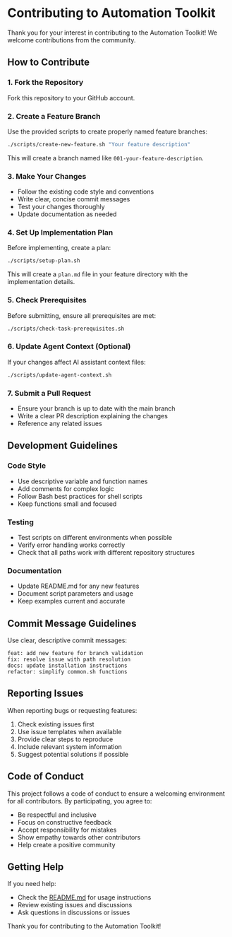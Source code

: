 # Contributing to Automation Toolkit

Thank you for your interest in contributing to the Automation Toolkit! We welcome contributions from the community.

## How to Contribute

### 1. Fork the Repository

Fork this repository to your GitHub account.

### 2. Create a Feature Branch

Use the provided scripts to create properly named feature branches:

```bash
./scripts/create-new-feature.sh "Your feature description"
```

This will create a branch named like `001-your-feature-description`.

### 3. Make Your Changes

- Follow the existing code style and conventions
- Write clear, concise commit messages
- Test your changes thoroughly
- Update documentation as needed

### 4. Set Up Implementation Plan

Before implementing, create a plan:

```bash
./scripts/setup-plan.sh
```

This will create a `plan.md` file in your feature directory with the implementation details.

### 5. Check Prerequisites

Before submitting, ensure all prerequisites are met:

```bash
./scripts/check-task-prerequisites.sh
```

### 6. Update Agent Context (Optional)

If your changes affect AI assistant context files:

```bash
./scripts/update-agent-context.sh
```

### 7. Submit a Pull Request

- Ensure your branch is up to date with the main branch
- Write a clear PR description explaining the changes
- Reference any related issues

## Development Guidelines

### Code Style

- Use descriptive variable and function names
- Add comments for complex logic
- Follow Bash best practices for shell scripts
- Keep functions small and focused

### Testing

- Test scripts on different environments when possible
- Verify error handling works correctly
- Check that all paths work with different repository structures

### Documentation

- Update README.md for any new features
- Document script parameters and usage
- Keep examples current and accurate

## Commit Message Guidelines

Use clear, descriptive commit messages:

```text
feat: add new feature for branch validation
fix: resolve issue with path resolution
docs: update installation instructions
refactor: simplify common.sh functions
```

## Reporting Issues

When reporting bugs or requesting features:

1. Check existing issues first
2. Use issue templates when available
3. Provide clear steps to reproduce
4. Include relevant system information
5. Suggest potential solutions if possible

## Code of Conduct

This project follows a code of conduct to ensure a welcoming environment for all contributors. By participating, you agree to:

- Be respectful and inclusive
- Focus on constructive feedback
- Accept responsibility for mistakes
- Show empathy towards other contributors
- Help create a positive community

## Getting Help

If you need help:

- Check the [README.md](README.md) for usage instructions
- Review existing issues and discussions
- Ask questions in discussions or issues

Thank you for contributing to the Automation Toolkit!
